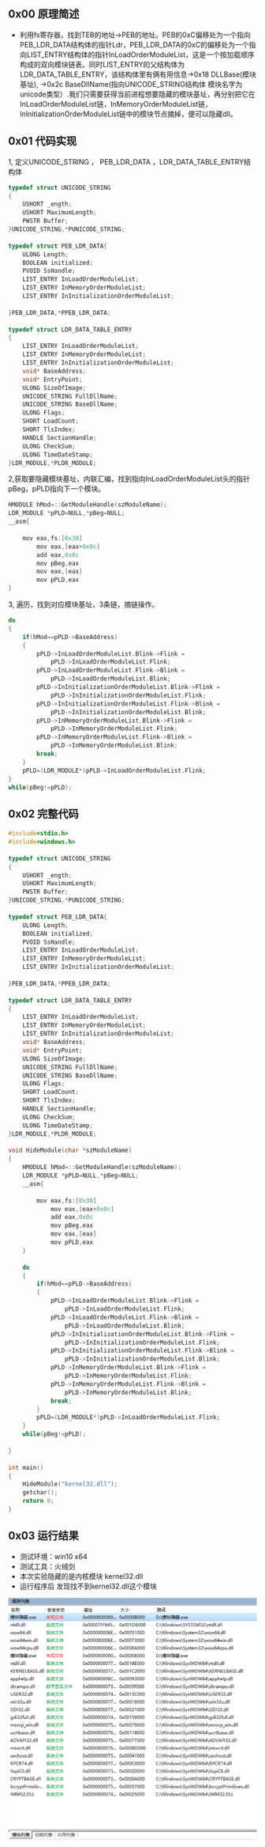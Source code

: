 ## 0x00 原理简述
* 利用fs寄存器，找到TEB的地址->PEB的地址。PEB的0xC偏移处为一个指向PEB\_LDR\_DATA结构体的指针Ldr，PEB\_LDR\_DATA的0xC的偏移处为一个指向LIST\_ENTRY结构体的指针InLoadOrderModuleList，这是一个按加载顺序构成的双向模块链表。同时LIST\_ENTRY的父结构体为LDR\_DATA\_TABLE\_ENTRY，该结构体里有俩有用信息->0x18  DLLBase(模块基址), ->0x2c  BaseDllName(指向UNICODE_STRING结构体 模块名字为unicode类型）.我们只需要获得当前进程想要隐藏的模块基址，再分别把它在InLoadOrderModuleList链，InMemoryOrderModuleList链，InInitializationOrderModuleList链中的模块节点摘掉，便可以隐藏dll。

## 0x01 代码实现

1, 定义UNICODE\_STRING ， PEB\_LDR_DATA ，LDR\_DATA\_TABLE\_ENTRY结构体

```c
typedef struct UNICODE_STRING
{
	USHORT _ength;
	USHORT MaximumLength;
	PWSTR Buffer;
}UNICODE_STRING,*PUNICODE_STRING;

typedef struct PEB_LDR_DATA{
	ULONG Length;
	BOOLEAN initialized;
	PVOID SsHandle;
	LIST_ENTRY InLoadOrderModuleList;
	LIST_ENTRY InMemoryOrderModuleList;
	LIST_ENTRY InInitializationOrderModuleList;
	
}PEB_LDR_DATA,*PPEB_LDR_DATA;

typedef struct LDR_DATA_TABLE_ENTRY
{
	LIST_ENTRY InLoadOrderModuleList;
	LIST_ENTRY InMemoryOrderModuleList;
	LIST_ENTRY InInitializationOrderModuleList;
	void* BaseAddress;
	void* EntryPoint;
	ULONG SizeOfImage;
	UNICODE_STRING FullDllName;
	UNICODE_STRING BaseDllName;
	ULONG Flags;
	SHORT LoadCount;
	SHORT TlsIndex;
	HANDLE SectionHandle;
	ULONG CheckSum;
	ULONG TimeDateStamp;
}LDR_MODULE,*PLDR_MODULE;

```
2,获取要隐藏模块基址，内联汇编，找到指向InLoadOrderModuleList头的指针pBeg，pPLD指向下一个模块。

```c
HMODULE hMod=::GetModuleHandle(szModuleName);
LDR_MODULE *pPLD=NULL,*pBeg=NULL;	
__asm{
	
	mov eax,fs:[0x30]
		mov eax,[eax+0x0c]
		add eax,0x0c
		mov pBeg,eax
		mov eax,[eax]
		mov pPLD,eax 
}
```
3, 遍历，找到对应模块基址，3条链，摘链操作。

```c
do
{
	if(hMod==pPLD->BaseAddress)
	{
		pPLD->InLoadOrderModuleList.Blink->Flink =
			pPLD->InLoadOrderModuleList.Flink;
		pPLD->InLoadOrderModuleList.Flink->Blink =
			pPLD->InLoadOrderModuleList.Blink;
		pPLD->InInitializationOrderModuleList.Blink->Flink =
			pPLD->InInitializationOrderModuleList.Flink;
		pPLD->InInitializationOrderModuleList.Flink->Blink =
			pPLD->InInitializationOrderModuleList.Blink;
		pPLD->InMemoryOrderModuleList.Blink->Flink =
			pPLD->InMemoryOrderModuleList.Flink;
		pPLD->InMemoryOrderModuleList.Flink->Blink =
			pPLD->InMemoryOrderModuleList.Blink;
		break;
	}
	pPLD=(LDR_MODULE*)pPLD->InLoadOrderModuleList.Flink;
}
while(pBeg!=pPLD);
```
## 0x02 完整代码

```c
#include<stdio.h>
#include<windows.h>

typedef struct UNICODE_STRING
{
	USHORT _ength;
	USHORT MaximumLength;
	PWSTR Buffer;
}UNICODE_STRING,*PUNICODE_STRING;

typedef struct PEB_LDR_DATA{
	ULONG Length;
	BOOLEAN initialized;
	PVOID SsHandle;
	LIST_ENTRY InLoadOrderModuleList;
	LIST_ENTRY InMemoryOrderModuleList;
	LIST_ENTRY InInitializationOrderModuleList;
	
}PEB_LDR_DATA,*PPEB_LDR_DATA;

typedef struct LDR_DATA_TABLE_ENTRY
{
	LIST_ENTRY InLoadOrderModuleList;
	LIST_ENTRY InMemoryOrderModuleList;
	LIST_ENTRY InInitializationOrderModuleList;
	void* BaseAddress;
	void* EntryPoint;
	ULONG SizeOfImage;
	UNICODE_STRING FullDllName;
	UNICODE_STRING BaseDllName;
	ULONG Flags;
	SHORT LoadCount;
	SHORT TlsIndex;
	HANDLE SectionHandle;
	ULONG CheckSum;
	ULONG TimeDateStamp;
}LDR_MODULE,*PLDR_MODULE;

void HideModule(char *szModuleName)
{
	HMODULE hMod=::GetModuleHandle(szModuleName);
	LDR_MODULE *pPLD=NULL,*pBeg=NULL;	
	__asm{
		
		mov eax,fs:[0x30]
			mov eax,[eax+0x0c]
			add eax,0x0c
			mov pBeg,eax
			mov eax,[eax]
			mov pPLD,eax 
	}
	
	do
	{
		if(hMod==pPLD->BaseAddress)
		{
			pPLD->InLoadOrderModuleList.Blink->Flink =
				pPLD->InLoadOrderModuleList.Flink;
			pPLD->InLoadOrderModuleList.Flink->Blink =
				pPLD->InLoadOrderModuleList.Blink;
			pPLD->InInitializationOrderModuleList.Blink->Flink =
				pPLD->InInitializationOrderModuleList.Flink;
			pPLD->InInitializationOrderModuleList.Flink->Blink =
				pPLD->InInitializationOrderModuleList.Blink;
			pPLD->InMemoryOrderModuleList.Blink->Flink =
				pPLD->InMemoryOrderModuleList.Flink;
			pPLD->InMemoryOrderModuleList.Flink->Blink =
				pPLD->InMemoryOrderModuleList.Blink;
			break;
		}
		pPLD=(LDR_MODULE*)pPLD->InLoadOrderModuleList.Flink;
	}
	while(pBeg!=pPLD);
	
}

int main()
{
	HideModule("kernel32.dll");
	getchar();
	return 0;
}
```
## 0x03 运行结果
* 测试环境：win10 x64
* 测试工具：火绒剑
* 本次实验隐藏的是内核模块 kernel32.dll
* 运行程序后 发现找不到kernel32.dll这个模块

![](../pic/other/8.png)

